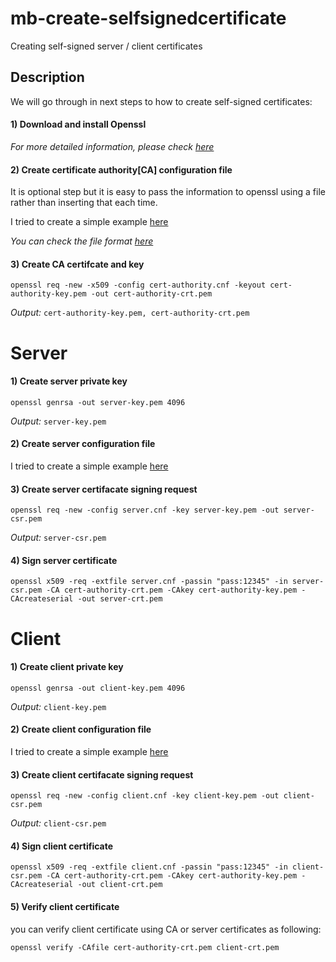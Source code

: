 # mb-create-selfsignedcertificate
Creating self-signed server / client certificates


## Description


We will go through in next steps to how to create self-signed certificates:

#### 1) Download and install Openssl

*For more detailed information, please check [here](https://github.com/openssl/openssl)*

#### 2) Create certificate authority[CA] configuration file

It is optional step but it is easy to pass the information to openssl using a file rather than inserting that each time.

I tried to create a simple example [here](cert-authority.cnf)

*You can check the file format [here](https://pages.github.com/)*

#### 3) Create CA certifcate and key
```
openssl req -new -x509 -config cert-authority.cnf -keyout cert-authority-key.pem -out cert-authority-crt.pem
```
_Output:_ `cert-authority-key.pem, cert-authority-crt.pem `

# Server

#### 1) Create server private key

```
openssl genrsa -out server-key.pem 4096
```

_Output:_ `server-key.pem `

#### 2) Create server configuration file

I tried to create a simple example [here](server.cnf)

#### 3) Create server certifacate signing request
```
openssl req -new -config server.cnf -key server-key.pem -out server-csr.pem
```

_Output:_ `server-csr.pem `

#### 4) Sign server certificate
```
openssl x509 -req -extfile server.cnf -passin "pass:12345" -in server-csr.pem -CA cert-authority-crt.pem -CAkey cert-authority-key.pem -CAcreateserial -out server-crt.pem
```
# Client
#### 1) Create client private key

```
openssl genrsa -out client-key.pem 4096
```

_Output:_ `client-key.pem `

#### 2) Create client configuration file

I tried to create a simple example [here](client.cnf)

#### 3) Create client certifacate signing request
```
openssl req -new -config client.cnf -key client-key.pem -out client-csr.pem
```

_Output:_ `client-csr.pem `

#### 4) Sign client certificate
```
openssl x509 -req -extfile client.cnf -passin "pass:12345" -in client-csr.pem -CA cert-authority-crt.pem -CAkey cert-authority-key.pem -CAcreateserial -out client-crt.pem
```

#### 5) Verify client certificate

you can verify client certificate using CA or server certificates as following:
```
openssl verify -CAfile cert-authority-crt.pem client-crt.pem
```

